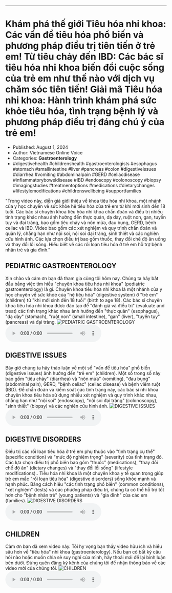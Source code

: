 
---

# Khám phá thế giới Tiêu hóa nhi khoa: Các vấn đề tiêu hóa phổ biến và phương pháp điều trị tiên tiến ở trẻ em! Từ tiêu chảy đến IBD: Các bác sĩ tiêu hóa nhi khoa biến đổi cuộc sống của trẻ em như thế nào với dịch vụ chăm sóc tiên tiến! Giải mã Tiêu hóa nhi khoa: Hành trình khám phá sức khỏe tiêu hóa, tình trạng bệnh lý và phương pháp điều trị đáng chú ý của trẻ em!

- Published: August 1, 2024
- Author: Vietnamese Online Voice
- Categories: **Gastroenterology**
- #digestivehealth #childrenshealth #gastroenterologists #esophagus #stomach #smallintestine #liver #pancreas #colon #digestiveissues #diarrhea #vomiting #abdominalpain #GERD #celiacdisease #inflammatoryboweldisease #IBD #endoscopy #colonoscopy #biopsy #imagingstudies #treatmentoptions #medications #dietarychanges #lifestylemodifications #childrenswellbeing #supportfamilies

"Trong video này, diễn giả giới thiệu về khoa tiêu hóa nhi khoa, một nhánh của y học chuyên về sức khỏe hệ tiêu hóa của trẻ em từ khi mới sinh đến 18 tuổi. Các bác sĩ chuyên khoa tiêu hóa nhi khoa chẩn đoán và điều trị nhiều tình trạng khác nhau ảnh hưởng đến thực quản, dạ dày, ruột non, gan, tuyến tụy và đại tràng, bao gồm tiêu chảy và nôn mửa, đau bụng, GERD, bệnh celiac và IBD. Video bao gồm các xét nghiệm và quy trình chẩn đoán và quản lý, chẳng hạn như nội soi, nội soi đại tràng, sinh thiết và các nghiên cứu hình ảnh. Các lựa chọn điều trị bao gồm thuốc, thay đổi chế độ ăn uống và thay đổi lối sống. Hiểu biết về các rối loạn tiêu hóa ở trẻ em hỗ trợ bệnh nhân trẻ và gia đình."


## PEDIATRIC GASTROENTEROLOGY

Xin chào và cảm ơn bạn đã tham gia cùng tôi hôm nay. Chúng ta hãy bắt đầu bằng việc tìm hiểu "chuyên khoa tiêu hóa nhi khoa" (pediatric gastroenterology) là gì. Chuyên khoa tiêu hóa nhi khoa là một nhánh của y học chuyên về sức khỏe của "hệ tiêu hóa" (digestive system) ở "trẻ em" (children) từ "khi mới sinh đến 18 tuổi" (birth to age 18). Các bác sĩ chuyên khoa tiêu hóa nhi khoa được đào tạo để "đánh giá và điều trị" (evaluate and treat) các tình trạng khác nhau ảnh hưởng đến "thực quản" (esophagus), "dạ dày" (stomach), "ruột non" (small intestine), "gan" (liver), "tuyến tụy" (pancreas) và đại tràng.
![PEDIATRIC GASTROENTEROLOGY](https://http-archiver-apis-production-80.schnworks.com/storage/images/transitions/2024-08-01/transition-2891384690-Montserrat-SemiBold-1A237E.jpg)
<audio controls>
    <source src="https://http-archiver-apis-production-80.schnworks.com/storage/storage/audio/file-3062421887.mp3" type="audio/mpeg">
</audio>



## DIGESTIVE ISSUES

Bây giờ chúng ta hãy thảo luận về một số "vấn đề tiêu hóa" phổ biến (digestive issues) ảnh hưởng đến "trẻ em" (children). Một số trong số này bao gồm "tiêu chảy" (diarrhea) và "nôn mửa" (vomiting), "đau bụng" (abdominal pain), GERD, "bệnh celiac" (celiac disease) và bệnh viêm ruột (IBD). Để chẩn đoán và kiểm soát các tình trạng này, các bác sĩ nhi khoa chuyên khoa tiêu hóa sử dụng nhiều xét nghiệm và quy trình khác nhau, chẳng hạn như "nội soi" (endoscopy), "nội soi đại tràng" (colonoscopy), "sinh thiết" (biopsy) và các nghiên cứu hình ảnh.
![DIGESTIVE ISSUES](https://http-archiver-apis-production-80.schnworks.com/storage/images/transitions/2024-08-01/transition-17126578366-Montserrat-Bold-283593.jpg)
<audio controls>
    <source src="https://http-archiver-apis-production-80.schnworks.com/storage/storage/audio/file-9071304682.mp3" type="audio/mpeg">
</audio>



## DIGESTIVE DISORDERS

Điều trị các rối loạn tiêu hóa ở trẻ em phụ thuộc vào "tình trạng cụ thể" (specific condition) và "mức độ nghiêm trọng" (severity) của tình trạng đó. Các lựa chọn điều trị phổ biến bao gồm "thuốc" (medications), "thay đổi chế độ ăn" (dietary changes) và "thay đổi lối sống" (lifestyle modifications).. Tiêu hóa nhi khoa là một chuyên khoa y tế quan trọng giúp trẻ em mắc "rối loạn tiêu hóa" (digestive disorders) sống khỏe mạnh và hạnh phúc. Bằng cách hiểu "các tình trạng phổ biến" (common conditions), "xét nghiệm" (tests) và các phương pháp điều trị, chúng ta có thể hỗ trợ tốt hơn cho "bệnh nhân trẻ" (young patients) và "gia đình" của các em (families).
![DIGESTIVE DISORDERS](https://http-archiver-apis-production-80.schnworks.com/storage/images/transitions/2024-08-01/transition-29391684394-Montserrat-ExtraBold-512DA8.jpg)
<audio controls>
    <source src="https://http-archiver-apis-production-80.schnworks.com/storage/storage/audio/file-20430507557.mp3" type="audio/mpeg">
</audio>



## CHILDREN

Cảm ơn bạn đã xem video này. Tôi hy vọng bạn thấy video hữu ích và hiểu sâu hơn về "tiêu hóa" nhi khoa (gastroenterology). Nếu bạn có bất kỳ câu hỏi nào hoặc muốn chia sẻ suy nghĩ của mình, hãy thoải mái để lại bình luận bên dưới. Đừng quên đăng ký kênh của chúng tôi để nhận thông báo về các video mới của chúng tôi.
![CHILDREN](https://http-archiver-apis-production-80.schnworks.com/storage/images/transitions/2024-08-01/transition--25552134702-Montserrat-Medium-283593.jpg)
<audio controls>
    <source src="https://http-archiver-apis-production-80.schnworks.com/storage/storage/audio/file-19731839332.mp3" type="audio/mpeg">
</audio>

